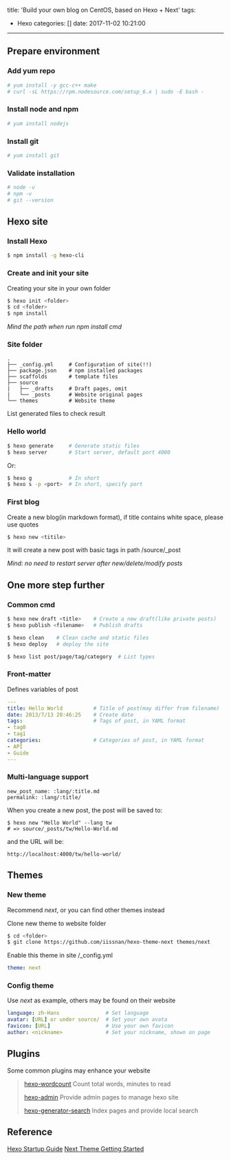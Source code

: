 title: 'Build your own blog on CentOS, based on Hexo + Next'
tags:
  - Hexo
categories: []
date: 2017-11-02 10:21:00
---
## Prepare environment
### Add yum repo

```Bash
# yum install -y gcc-c++ make
# curl -sL https://rpm.nodesource.com/setup_6.x | sudo -E bash -
```

<!-- more -->
### Install node and npm

```Bash
# yum install nodejs
```

### Install git

```Bash
# yum install git
```

### Validate installation

```Bash
# node -v
# npm -v 
# git --version
```

## Hexo site
### Install Hexo

```Bash
$ npm install -g hexo-cli
```

### Create and init your site
Creating your site in your own folder

```Bash
$ hexo init <folder>
$ cd <folder>
$ npm install
```
*Mind the path when run npm install cmd*

### Site folder

```
.
├── _config.yml     # Configuration of site(!!)
├── package.json    # npm installed packages
├── scaffolds       # template files
├── source
|   ├── _drafts     # Draft pages, omit
|   └── _posts      # Website original pages
└── themes          # Website theme
```

List generated files to check result

### Hello world

```Bash
$ hexo generate     # Generate static files
$ hexo server       # Start server, default port 4000
```

Or:

```Bash
$ hexo g            # In short
$ hexo s -p <port>  # In short, specify port
```

### First blog
Create a new blog(in markdown format), if title contains white space, please use quotes

```Bash
$ hexo new <titile>
```
It will create a new post with basic tags in path <folder>/source/_post

*Mind: no need to restart server after new/delete/modify posts*

## One more step further
### Common cmd

```Bash
$ hexo new draft <title>    # Create a new draft(like private posts)
$ hexo publish <filename>   # Publish drafts

$ hexo clean    # Clean cache and static files
$ hexo deploy   # deploy the site

$ hexo list post/page/tag/category  # List types
```

### Front-matter
Defines variables of post

```YAML
---
title: Hello World          # Title of post(may differ from filename)
date: 2013/7/13 20:46:25    # Create date
tags:                       # Tags of post, in YAML format
- tag0
- tag1
categories:                 # Categories of post, in YAML format
- API
- Guide
---
```

### Multi-language support

```
new_post_name: :lang/:title.md
permalink: :lang/:title/
```

When you create a new post, the post will be saved to:


```
$ hexo new "Hello World" --lang tw
# => source/_posts/tw/Hello-World.md
```

and the URL will be:

```
http://localhost:4000/tw/hello-world/
```

## Themes
### New theme
Recommend *next*, or you can find other themes instead

Clone new theme to website folder

```Bash
$ cd <folder>
$ git clone https://github.com/iissnan/hexo-theme-next themes/next
```

Enable this theme in site <folder>/_config.yml

```YAML
theme: next
```

### Config theme
Use *next* as example, others may be found on their website

```YAML
language: zh-Hans               # Set language
avatar: [URL] or under source/  # Set your own avata
favicon: [URL]                  # Use your own favicon
author: <nickname>              # Set your nickname, shown on page
```

## Plugins
Some common plugins may enhance your website

> [hexo-wordcount](https://github.com/willin/hexo-wordcount) Count total words, minutes to read
> 
> [hexo-admin](https://github.com/jaredly/hexo-admin) Provide admin pages to manage hexo site
> 
> [hexo-generator-search](https://github.com/flashlab/hexo-generator-search) Index pages and provide local search

## Reference
[Hexo Startup Guide](https://hexo.io/zh-cn/docs/index.html)
[Next Theme Getting Started](http://theme-next.iissnan.com/getting-started.html)
